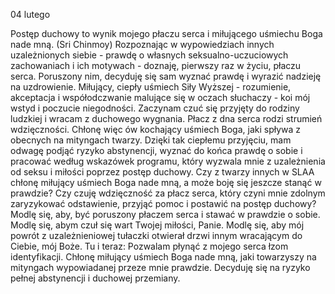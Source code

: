 04 lutego

Postęp duchowy to wynik mojego płaczu serca i miłującego uśmiechu Boga nade mną.
(Sri Chinmoy)
 Rozpoznając w wypowiedziach innych uzależnionych siebie - prawdę o własnych seksualno-uczuciowych zachowaniach i ich motywach - doznaję, pierwszy raz w życiu, płaczu serca. Poruszony nim, decyduję się sam wyznać prawdę i wyrazić nadzieję na uzdrowienie. Miłujący, ciepły uśmiech Siły Wyższej - rozumienie, akceptacja i współodczwanie malujące się w oczach słuchaczy - koi mój wstyd i poczucie niegodności. Zaczynam czuć się przyjęty do rodziny ludzkiej i wracam z duchowego wygnania. Płacz z dna serca rodzi strumień wdzięczności. Chłonę więc ów kochający uśmiech Boga, jaki spływa z obecnych na mityngach twarzy. Dzięki tak ciepłemu przyjęciu, mam odwagę podjąć ryzyko abstynencji, wyznać do końca prawdę o sobie i pracować według wskazówek programu, który wyzwala mnie z uzależnienia od seksu i miłości poprzez postęp duchowy.
 Czy z twarzy innych w SLAA chłonę miłujący uśmiech Boga nade mną, a może boję się jeszcze stanąć w prawdzie? Czy czuję wdzięczność za płacz serca, który czyni mnie zdolnym zaryzykować odstawienie, przyjąć pomoc i postawić na postęp duchowy?
 Modlę się, aby, być poruszony płaczem serca i stawać w prawdzie o sobie. Modlę się, abym czuł się wart Twojej miłości, Panie. Modlę się, aby mój powrót z uzależnieniowej tułaczki otwierał drzwi innym wracającym do Ciebie, mój Boże.
 Tu i teraz: Pozwalam płynąć z mojego serca łzom identyfikacji. Chłonę miłujący uśmiech Boga nade mną, jaki towarzyszy na mityngach wypowiadanej przeze mnie prawdzie. Decyduję się na ryzyko pełnej abstynencji i duchowej przemiany.
